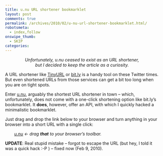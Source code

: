 ```yaml
---
title: u.nu URL shortener bookmarklet
layout: post
comments: true
permalink: /archives/2010/02/u-nu-url-shortener-bookmarklet.html/
robotsmeta:
  - index,follow
onswipe_thumb:
  - SKIP
categories:
---
```

<p style="text-align:center;font-style:italic">
  Unfortunately, u.nu ceased to exist as an URL shortener,<br /> but I decided to keep the article as a curiosity.
</p>

A URL shortener like [TinyURL][1] or [bit.ly][2] is a handy tool on these Twitter times. But even shortened URLs from those services can get a bit too long when you are on tight spots.

Enter [u.nu][3], arguably the shortest URL shortener in town &#8211; which, unfortunately, does not come with a one-click shortening option like bit.ly&#8217;s bookmarklet. It **does**, however, offer an API, with which I quickly hacked a minimalistic bookmarklet.

Just drag and drop the link below to your browser and turn anything in your browser into a short URL with a single click:

<p style="padding-left: 30px">
  <em><a href="javascript:location.href="&#39;http://u.nu/unu-api-simple?url=&#39;+escape(location.href);"" id="a_unu">u.nu</a> <- drag <strong>that</strong> to your browser&#8217;s toolbar.</em>
</p>

**UPDATE**: Real stupid mistake &#8211; forgot to escape the URL (but hey, I told it was a quick hack :-P ) &#8211; fixed now (Feb 9, 2010).

 [1]: http://tinyurl.com
 [2]: http://bit.ly
 [3]: http://u.nu